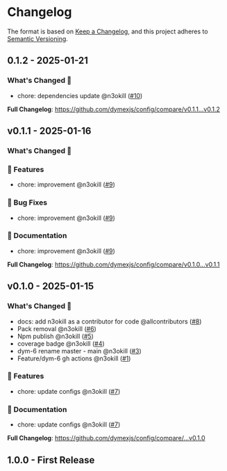 # Changelog

The format is based on [Keep a Changelog](https://keepachangelog.com/en/1.1.0/), and this project adheres to [Semantic Versioning](https://semver.org/spec/v2.0.0.html).

## 0.1.2 - 2025-01-21

### What's Changed 👀

- chore: dependencies update @n3okill ([#10](https://github.com/$OWNER/$REPOSITORY/pull/10))

**Full Changelog**: https://github.com/dymexjs/config/compare/v0.1.1...v0.1.2

## v0.1.1 - 2025-01-16

### What's Changed 👀

### 🚀 Features

- chore: improvement @n3okill ([#9](https://github.com/$OWNER/$REPOSITORY/pull/9))

### 🐛 Bug Fixes

- chore: improvement @n3okill ([#9](https://github.com/$OWNER/$REPOSITORY/pull/9))

### 📄 Documentation

- chore: improvement @n3okill ([#9](https://github.com/$OWNER/$REPOSITORY/pull/9))

**Full Changelog**: https://github.com/dymexjs/config/compare/v0.1.0...v0.1.1

## v0.1.0 - 2025-01-15

### What's Changed 👀

- docs: add n3okill as a contributor for code @allcontributors ([#8](https://github.com/$OWNER/$REPOSITORY/pull/8))
- Pack removal @n3okill ([#6](https://github.com/$OWNER/$REPOSITORY/pull/6))
- Npm publish @n3okill ([#5](https://github.com/$OWNER/$REPOSITORY/pull/5))
- coverage badge @n3okill ([#4](https://github.com/$OWNER/$REPOSITORY/pull/4))
- dym-6 rename master - main @n3okill ([#3](https://github.com/$OWNER/$REPOSITORY/pull/3))
- Feature/dym-6 gh actions @n3okill ([#1](https://github.com/$OWNER/$REPOSITORY/pull/1))

### 🚀 Features

- chore: update configs @n3okill ([#7](https://github.com/$OWNER/$REPOSITORY/pull/7))

### 📄 Documentation

- chore: update configs @n3okill ([#7](https://github.com/$OWNER/$REPOSITORY/pull/7))

**Full Changelog**: https://github.com/dymexjs/config/compare/...v0.1.0

## 1.0.0 - First Release
